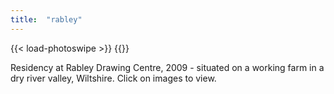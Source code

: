 ```yaml
---
title:  "rabley"
---
```

{{< load-photoswipe >}}
{{<gallery dir="img/gallery/rabley" caption-effect="none" />}}

Residency at Rabley Drawing Centre, 2009 - situated on a working farm in a dry river valley, Wiltshire.  Click on images to view.
